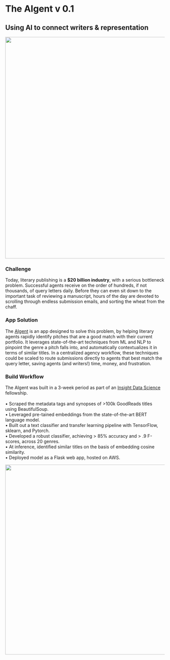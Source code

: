 # The AIgent v 0.1

## Using AI to connect writers & representation

<p align="center"><img src="https://raw.githubusercontent.com/moralwintertiger/flask-agent-v1/master/images/01_agent.png" width="700"></p>

### Challenge
Today, literary publishing is a <b>$20 billion industry</b>, with a serious bottleneck problem. Successful agents receive on the order of hundreds, if not thousands, of query letters daily. Before they can even sit down to the important task of reviewing a manuscript, hours of the day are devoted to scrolling through endless submission emails, and sorting the wheat from the chaff. 

### App Solution
The <a href="http://www.insilicoveritas.net:5000/">AIgent</a> is an app designed to solve this problem, by helping literary agents rapidly identify pitches that are a good match with their current portfolio. It leverages state-of-the-art techniques from ML and NLP to pinpoint the genre a pitch falls into, and automatically contextualizes it in terms of similar titles. In a centralized agency workflow, these techniques could be scaled to route submissions directly to agents that best match the query letter, saving agents (and writers!) time, money, and frustration.

### Build Workflow
The AIgent was built in a 3-week period as part of an <a href="https://www.insightdatascience.com/">Insight Data Science</a> fellowship.<br><br>
• Scraped the metadata tags and synopses of >100k GoodReads titles using BeautifulSoup.<br>
• Leveraged pre-tained embeddings from the state-of-the-art BERT language model.<br>
• Built out a text classifier and transfer learning pipeline with TensorFlow, sklearn, and Pytorch.<br>
• Developed a robust classifier, achieving > 85% accuracy and > .9 F-scores, across 20 genres.<br>
• At inference, identified similar titles on the basis of embedding cosine similarity.<br>
• Deployed model as a Flask web app, hosted on AWS.<br>

<p align="center"><img src="https://raw.githubusercontent.com/moralwintertiger/flask-agent-v1/master/images/slide_02_workflow.png" width="600"></p>
